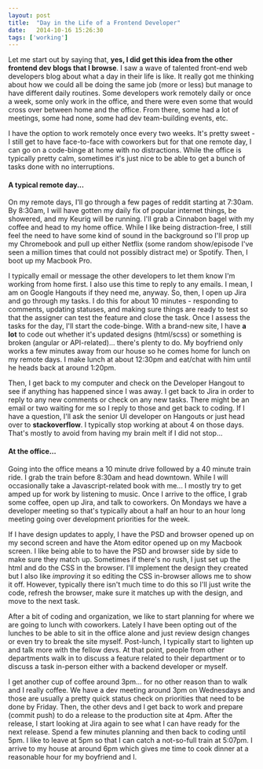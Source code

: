 ```yaml
---
layout: post
title:  "Day in the Life of a Frontend Developer"
date:   2014-10-16 15:26:30
tags: ['working']
---
```


<p>Let me start out by saying that, <strong>yes, I did get this idea from the other frontend dev blogs that I browse</strong>. I saw a wave of talented front-end web developers blog about what a day in their life is like. It really got me thinking about how we could all be doing the same job (more or less) but manage to have different daily routines. Some developers work remotely daily or once a week, some only work in the office, and there were even some that would cross over between home and the office. From there, some had a lot of meetings, some had none, some had dev team-building events, etc.</p>

<p>I have the option to work remotely once every two weeks. It's pretty sweet - I still get to have face-to-face with coworkers but for that one remote day, I can go on a code-binge at home with no distractions. While the office is typically pretty calm, sometimes it's just nice to be able to get a bunch of tasks done with no interruptions.</p>

<h4>A typical remote day...</h4>

<p>On my remote days, I'll go through a few pages of reddit starting at 7:30am. By 8:30am, I will have gotten my daily fix of popular internet things, be showered, and my Keurig will be running. I'll grab a Cinnabon bagel with my coffee and head to my home office. While I like being distraction-free, I still feel the need to have some kind of sound in the background so I'll prop up my Chromebook and pull up either Netflix (some random show/episode I've seen a million times that could not possibly distract me) or Spotify. Then, I boot up my Macbook Pro.</p>

<p>I typically email or message the other developers to let them know I'm working from home first. I also use this time to reply to any emails.  I mean, I am on Google Hangouts if they need me, anyway. So, then, I open up Jira and go through my tasks. I do this for about 10 minutes - responding to comments, updating statuses, and making sure things are ready to test so that the assigner can test the feature and close the task. Once I assess the tasks for the day, I'll start the code-binge. With a brand-new site, I have <strong>a lot</strong> to code out whether it's updated designs (html/scss) or something is broken (angular or API-related)... there's plenty to do. My boyfriend only works a few minutes away from our house so he comes home for lunch on my remote days. I make lunch at about 12:30pm and eat/chat with him until he heads back at around 1:20pm.</p>
<p>Then, I get back to my computer and check on the Developer Hangout to see if anything has happened since I was away. I get back to Jira in order to reply to any new comments or check on any new tasks. There might be an email or two waiting for me so I reply to those and get back to coding. If I have a question, I'll ask the senior UI developer on Hangouts or just head over to <strong>stackoverflow</strong>. I typically stop working at about 4 on those days. That's mostly to avoid from having my brain melt if I did not stop... </p>

<h4>At the office...</h4>

<p>Going into the office means a 10 minute drive followed by a 40 minute train ride. I grab the train before 8:30am and head downtown. While I will occasionally take a Javascript-related book with me... I mostly try to get amped up for work by listening to music. Once I arrive to the office, I grab some coffee, open up Jira, and talk to coworkers. On Mondays we have a developer meeting so that's typically about a half an hour to an hour long meeting going over development priorities for the week. </p>
<p>If I have design updates to apply, I have the PSD and browser opened up on my second screen and have the Atom editor opened up on my Macbook screen. I like being able to to have the PSD and browser side by side to make sure they match up. Sometimes if there's no rush, I just set up the html and do the CSS in the browser. I'll implement the design they created but I also like <em>improving</em> it so editing the CSS in-browser allows me to show it off. However, typically there isn't much time to do this so I'll just write the code, refresh the browser, make sure it matches up with the design, and move to the next task.</p>
<p>After a bit of coding and organization, we like to start planning for where we are going to lunch with coworkers. Lately I have been opting out of the lunches to be able to sit in the office alone and just review design changes or even try to break the site myself. Post-lunch, I typically start to lighten up and talk more with the fellow devs. At that point, people from other departments walk in to discuss a feature related to their department or to discuss a task in-person either with a backend developer or myself. </p>
<p>I get another cup of coffee around 3pm... for no other reason than to walk and I really <em><i class="fa fa-heart"></i></em> coffee. We have a dev meeting around 3pm on Wednesdays and those are usually a pretty quick
status check on priorities that need to be done by Friday. Then, the other devs and I get back to work and prepare (commit <i class="fa fa-plus"></i> push) to do a release to the production site at 4pm. After the release, I start looking at Jira again to see what I can have ready for the next release. Spend a few minutes planning and then back to coding until 5pm. I like to leave at 5pm so that I can catch a not-so-full train at 5:07pm. I arrive to my house at around 6pm which gives me time to cook dinner at a reasonable hour for my boyfriend and I.</p>
